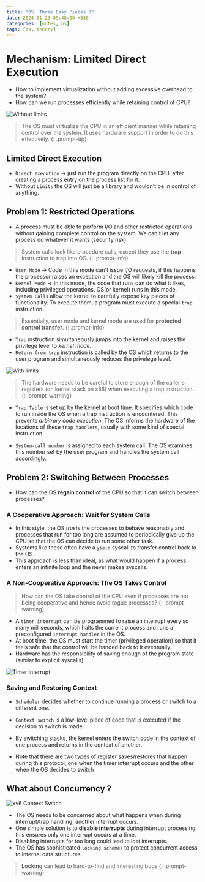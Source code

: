 ```yaml
---
title: "OS: Three Easy Pieces 3"
date: 2024-01-23 09:48:00 +530
categories: [notes, os]
tags: [os, theory]
---
```


# Mechanism: Limited Direct Execution

- How to implement virtualization without adding excessive overhead to the system?
- How can we run processes efficiently while retaining control of CPU?

![Without limits](/assets/images/6-1.png)

> The OS must virtualize the CPU in an efficient manner while retaining control over the system. It uses hardware support in order to do this effectively.
{: .prompt-tip}

## Limited Direct Execution

- `Direct execution` -> just run the program directly on the CPU, after creating a process entry on the process list for it.
- Without `Limits` the OS will just be a library and wouldn't be in control of anything.

## Problem 1: Restricted Operations

- A process must be able to perform I/O and other restricted operations without gaining complete control on the system. We can't let any process do whatever it wants (security risk).

> System calls look like procedure calls, except they use the **trap** instruction to trap into OS.
{: .prompt-info}

- `User Mode` -> Code in this mode can't issue I/O requests, if this happens the processor raises an exception and the OS will likely kill the process.
- `Kernel Mode` -> In this mode, the code that runs can do what it likes, including privileged operations. OS(or kernel) runs in this mode.
- `System Calls` allow the kernel to carefully expose key pieces of functionality. To execute them, a program must execute a special `trap` instruction.

> Essentially, user mode and kernel mode are used for **protected control transfer**.
{: .prompt-info}

- `Trap` instruction simultaneously jumps into the kernel and raises the privilege level to *kernel mode*.
- `Return from trap` instruction is called by the OS which returns to the user program and simultaneously reduces the privelege level.

![With limits](/assets/images/6-2.png)

> The hardware needs to be careful to store enough of the caller's registers (on kernel stack on x86) when executing a trap instruction.
{: .prompt-warning}

- `Trap Table` is set up by the kernel at boot time. It specifies which code to run inside the OS when a trap instruction is encountered. This prevents *arbitrary code execution*. The OS informs the hardware of the locations of these `trap handlers`, usually with some kind of special instruction.

- `System-call number` is assigned to each system call. The OS examines this number set by the user program and handles the system call accordingly.

## Problem 2: Switching Between Processes

- How can the OS **regain control** of the CPU so that it can switch between processes?

### A Cooperative Approach: Wait for System Calls

- In this style, the OS *trusts* the processes to behave reasonably and processes that run for too long are assumed to periodically give up the CPU so that the OS can decide to run some other task.
- Systems like these often have a `yield` syscall to transfer control back to the OS.
- This approach is less than ideal, as what would happen if a process enters an infinite loop and the never makes syscalls.

### A Non-Cooperative Approach: The OS Takes Control

> How can the OS take control of the CPU even if processes are not being cooperative and hence avoid rogue processes?
{: .prompt-warning}

- A `timer interrupt` can be programmed to raise an interrupt every so many milliseconds, which halts the current process and runs a preconfigured `interrupt handler` in the OS.
- At boot time, the OS must start the timer (privileged operation) so that it feels safe that the control will be handed back to it eventually.
- Hardware has the responsibility of saving enough of the program state (similar to explicit syscalls).

![Timer interrupt](/assets/images/6-3.png)

### Saving and Restoring Context

- `Scheduler` decides whether to continue running a process or switch to a different one.
- `Context switch` is a low-level piece of code that is executed if the decision to switch is made.
- By switching stacks, the kernel enters the switch code in the context of one process and returns in the context of another.

- Note that there are two types of register saves/restores that happen during this protocol, one when the timer interrupt occurs and the other when the OS decides to switch

## What about Concurrency ?

![xv6 Context Switch](/assets/images/6-4.png)

- The OS needs to be concerned about what happens when during interrupt/trap handling, another interrupt occurs.
- One simple solution is to **disable interrupts** during interrupt processing, this ensures only one interrupt occurs at a time.
- Disabling interrupts for too long could lead to lost interrupts.
- The OS has sophisticated `locking schemes` to protect concurrent access to internal data structures.

> **Locking** can lead to hard-to-find and interesting bugs
{: .prompt-warning}